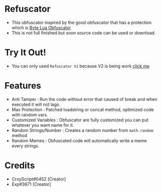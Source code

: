 # Refuscator
- This obfuscator inspired by the good obfuscator that has a protection which is [Byte Lua Obfuscator](https://github.com/kosuke14/ByteLuaObfuscator)
- This is not full finished but soon source code can be used or download.

# Try It Out!
- You can only used `Refuscator V1` because V2 is being work [click me](https://discord.gg/nE2cgVrxSJ)
# Features
- Anti Tamper : Run the code without error that caused of break and when executed it will not lags.
- Max Protection : Patched loadstring or concat method, optimized code with random vars.
- Customized Variables : Obfuscator are fully customized you can put whatever you want name for it.
- Random Strings/Number : Creates a random number from `math.random` method 
- Random Memes : Obfuscated code will automatically write a meme every strings.

# Credits
- CrxyScript#0452 [Creator]
- Exp#3671 [Creator] 
